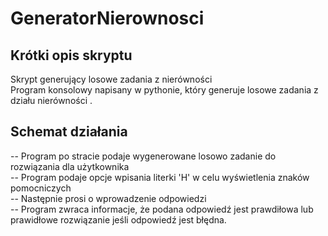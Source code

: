 <!-- Title: -->
# GeneratorNierownosci

<!-- Labels: -->
  <!-- First row: -->
## Krótki opis skryptu
Skrypt generujący losowe zadania z nierówności <br>
Program konsolowy napisany w pythonie, który generuje losowe zadania z działu nierówności .
  <!-- Second row: -->
## Schemat działania
-- Program po stracie podaje wygenerowane losowo zadanie do rozwiązania dla użytkownika <br>
-- Program podaje opcje wpisania literki 'H' w celu wyświetlenia znaków pomocniczych <br>
-- Następnie prosi o wprowadzenie odpowiedzi <br>
-- Program zwraca informacje, że podana odpowiedź jest prawdiłowa lub prawidłowe rozwiązanie jeśli odpowiedź jest błędna. <br>
